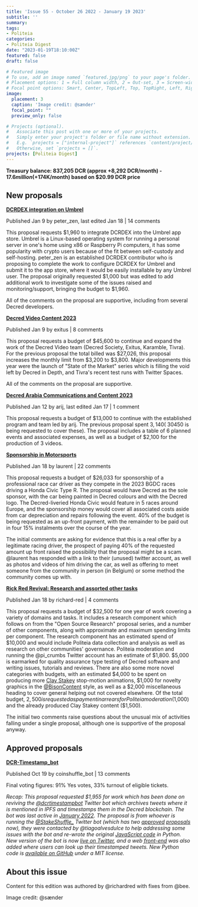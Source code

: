 ```yaml
---
title: 'Issue 55 - October 26 2022 - January 19 2023'
subtitle: ''
summary: 
tags:
- Politeia
categories:
- Politeia Digest
date: "2023-01-19T18:10:00Z"
featured: false
draft: false

# Featured image
# To use, add an image named `featured.jpg/png` to your page's folder.
# Placement options: 1 = Full column width, 2 = Out-set, 3 = Screen-width
# Focal point options: Smart, Center, TopLeft, Top, TopRight, Left, Right, BottomLeft, Bottom, BottomRight
image:
  placement: 3
  caption: 'Image credit: @sænder'
  focal_point: ""
  preview_only: false

# Projects (optional).
#   Associate this post with one or more of your projects.
#   Simply enter your project's folder or file name without extension.
#   E.g. `projects = ["internal-project"]` references `content/project/deep-learning/index.md`.
#   Otherwise, set `projects = []`.
projects: [Politeia Digest]
---
```


**Treasury balance: 837,205 DCR (approx +8,292 DCR/month) - $17.6 million (+$174K/month) based on $20.99 DCR price**

## New proposals

**[DCRDEX integration on Umbrel](https://proposals.decred.org/record/8d83046)**

Published Jan 9 by peter\_zen, last edited Jan 18 | 14 comments

This proposal requests $1,960 to integrate DCRDEX into the Umbrel app store. Umbrel is a Linux-based operating system for running a personal server in one's home using x86 or Raspberry Pi computers, it has some popularity with crypto users because of the fit between self-custody and self-hosting. peter\_zen is an established DCRDEX contributor who is proposing to complete the work to configure DCRDEX for Umbrel and submit it to the app store, where it would be easily installable by any Umbrel user. The proposal originally requested $1,000 but was edited to add additional work to investigate some of the issues raised and monitoring/support, bringing the budget to $1,960.

All of the comments on the proposal are supportive, including from several Decred developers.

**[Decred Video Content 2023](https://proposals.decred.org/record/56a439a)**

Published Jan 9 by exitus | 8 comments

This proposal requests a budget of $45,600 to continue and expand the work of the Decred Video team (Decred Society, Exitus, Karamble, Tivra). For the previous proposal the total billed was $27,026, this proposal increases the monthly limit from $3,200 to $3,800. Major developments this year were the launch of "State of the Market" series which is filling the void left by Decred in Depth, and Tivra's recent test runs with Twitter Spaces.

All of the comments on the proposal are supportive.

**[Decred Arabia Communications and Content 2023](https://proposals.decred.org/record/5b975ba)**

Published Jan 12 by arij, last edited Jan 17 | 1 comment

This proposal requests a budget of $13,000 to continue with the established program and team led by arij. The previous proposal spent $3,140 (~30% of budget), and members attended 5 events, with a further 2 after the proposal ended ($450 is being requested to cover these). The proposal includes a table of 6 planned events and associated expenses, as well as a budget of $2,100 for the production of 3 videos.

**[Sponsorship in Motorsports](https://proposals.decred.org/record/2b19c56)**

Published Jan 18 by laurent | 22 comments

This proposal requests a budget of $26,033 for sponsorship of a professional race car driver as they compete in the 2023 BGDC races driving a Honda Civic Type R. The proposal would have Decred as the sole sponsor, with the car being painted in Decred colours and with the Decred logo. The Decred-liveried Honda Civic would feature in 5 races around Europe, and the sponsorship money would cover all associated costs aside from car depreciation and repairs following the event. 40% of the budget is being requested as an up-front payment, with the remainder to be paid out in four 15% instalments over the course of the year.

The initial comments are asking for evidence that this is a real offer by a legitimate racing driver, the prospect of paying 40% of the requested amount up front raised the possibility that the proposal might be a scam. @laurent has responded with a link to their (unused) twitter account, as well as photos and videos of him driving the car, as well as offering to meet someone from the community in person (in Belgium) or some method the community comes up with. 

**[Rick Red Revival: Research and assorted other tasks](https://proposals.decred.org/record/f12258b)**

Published Jan 18 by richard-red | 4 comments

This proposal requests a budget of $32,500 for one year of work covering a variety of domains and tasks. It includes a research component which follows on from the "Open Source Research" proposal series, and a number of other components, along with approximate and maximum spending limits per component. The research component has an estimated spend of $10,000 and would include Politeia data collection and analysis as well as research on other communities' governance. Politeia moderation and running the @pi\_crumbs Twitter account has an estimate of $1,800. $5,000 is earmarked for quality assurance type testing of Decred software and writing issues, tutorials and reviews. There are also some more novel categories with budgets, with an estimated $4,000 to be spent on producing more [Clay Stakey](https://www.youtube.com/@claystakey5157) stop-motion animations, $1,000 for novelty graphics in the [@BisonContent](https://twitter.com/BisonContent) style, as well as a $2,000 miscellaneous heading to cover general helping out not covered elsewhere. Of the total budget, $2,500 is requested as payment in arrears for Politeia moderation ($1,000) and the already produced Clay Stakey content ($1,500).

The initial two comments raise questions about the unusual mix of activities falling under a single proposal, although one is supportive of the proposal anyway.

## Approved proposals

**[DCR-Timestamp_bot](https://proposals.decred.org/record/0848cc9)**

Published Oct 19 by coinshuffle\_bot | 13 comments

Final voting figures: 91% Yes votes, 33% turnout of eligible tickets.

*Recap: This proposal requested $1,955 for work which has been done on reviving the [@dcrtimestampbot](https://twitter.com/dcrtimestampbot) Twitter bot which archives tweets where it is mentioned in IPFS and timestamps them in the Decred blockchain. The bot was last active in [January 2022](https://twitter.com/dcrtimestampbot/status/1480249464988307457). The proposal is from whoever is running the [@StakeShuffle_](https://twitter.com/StakeShuffle_) Twitter bot (which has two [approved](https://proposals.decred.org/record/2895755) [proposals](https://proposals.decred.org/record/1a290d8) now), they were contacted by @tiagoalvesdulce to help addressing some issues with the bot and re-wrote the original [JavaScript code](https://github.com/tiagoalvesdulce/dcrtimestamptweet) in Python. New version of the bot is now [live on Twitter](https://twitter.com/dcrtimestampbot), and a web [front-end](https://dcr-timestampbot.com/) was also added where users can look up their timestamped tweets. New Python code is [available on GitHub](https://github.com/JC60522/dcr_timestampbot) under a MIT license.*


## About this issue

Content for this edition was authored by @richardred with fixes from @bee.

Image credit: @sænder